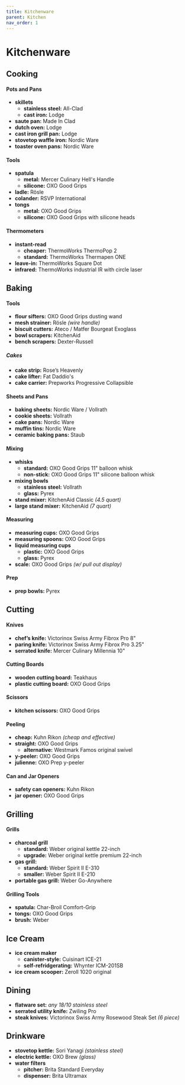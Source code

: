 ```yaml
---
title: Kitchenware
parent: Kitchen
nav_order: 1
---
```

# Kitchenware

## Cooking

#### Pots and Pans

- **skillets** 
	- **stainless steel:** All-Clad
	- **cast iron:** Lodge
- **saute pan:** Made In Clad
- **dutch oven:** Lodge 
- **cast iron grill pan:** Lodge
- **stovetop waffle iron:** Nordic Ware
- **toaster oven pans:** Nordic Ware

#### Tools

- **spatula** 
	- **metal:** Mercer Culinary Hell's Handle
	- **silicone:** OXO Good Grips
- **ladle:** Rösle
- **colander:** RSVP International
- **tongs** 
	- **metal:** OXO Good Grips
	- **silicone:** OXO Good Grips with silicone heads

#### Thermometers

- **instant-read** 
	- **cheaper:** ThermoWorks ThermoPop 2
	- **standard:** ThermoWorks Thermapen ONE
- **leave-in:** ThermoWorks Square Dot
- **infrared:** ThermoWorks industrial IR with circle laser

## Baking

#### Tools

- **flour sifters:** OXO Good Grips dusting wand
- **mesh strainer:** Rösle *(wire handle)*
- **biscuit cutters:** Ateco / Matfer Bourgeat Exoglass 
- **bowl scrapers:** KitchenAid
- **bench scrapers:** Dexter-Russell

##### Cakes

- **cake strip:** Rose’s Heavenly
- **cake lifter:** Fat Daddio's
- **cake carrier:** Prepworks Progressive Collapsible

#### Sheets and Pans

- **baking sheets:** Nordic Ware / Vollrath
- **cookie sheets:** Vollrath
- **cake pans:** Nordic Ware
- **muffin tins:** Nordic Ware
- **ceramic baking pans:** Staub

#### Mixing

- **whisks** 
	- **standard:** OXO Good Grips 11" balloon whisk
	- **non-stick:** OXO Good Grips 11" silicone balloon whisk
- **mixing bowls** 
	- **stainless steel:** Vollrath
	- **glass:** Pyrex
- **stand mixer:** KitchenAid Classic *(4.5 quart)* 
- **large stand mixer:** KitchenAid *(7 quart)*

#### Measuring

- **measuring cups:** OXO Good Grips
- **measuring spoons:** OXO Good Grips
- **liquid measuring cups** 
	- **plastic:** OXO Good Grips
	- **glass:** Pyrex
- **scale:** OXO Good Grips *(w/ pull out display)*

#### Prep

- **prep bowls:** Pyrex

## Cutting

#### Knives

- **chef’s knife:** Victorinox Swiss Army Fibrox Pro 8"
- **paring knife:** Victorinox Swiss Army Fibrox Pro 3.25"
- **serrated knife:** Mercer Culinary Millennia 10"

#### Cutting Boards

- **wooden cutting board:** Teakhaus
- **plastic cutting board:** OXO Good Grips

#### Scissors

- **kitchen scissors:** OXO Good Grips

#### Peeling

- **cheap:** Kuhn Rikon *(cheap and effective)*
- **straight:** OXO Good Grips
	- **alternative:** Westmark Famos original swivel
- **y-peeler:** OXO Good Grips
- **julienne:** OXO Prep y-peeler

#### Can and Jar Openers

- **safety can openers:** Kuhn Rikon
- **jar opener:** OXO Good Grips

## Grilling

#### Grills

- **charcoal grill** 
	- **standard:** Weber original kettle 22-inch
	- **upgrade:** Weber original kettle premium 22-inch
- **gas grill:** 
	- **standard:** Weber Spirit II E-310
	- **smaller:** Weber Spirit II E-210
- **portable gas grill:** Weber Go-Anywhere

#### Grilling Tools

- **spatula:** Char-Broil Comfort-Grip
- **tongs:** OXO Good Grips
- **brush:** Weber

## Ice Cream

- **ice cream maker** 
	- **canister-style:** Cuisinart ICE-21
	- **self-refridgerating:** Whynter ICM-201SB
- **ice cream scooper:** Zeroll 1020 original 

## Dining

- **flatware set:** *any 18/10 stainless steel*
- **serrated utility knife:** Zwiling Pro
- **steak knives:** Victorinox Swiss Army Rosewood Steak Set *(6 piece)*

## Drinkware

- **stovetop kettle:** Sori Yanagi *(stainless steel)*
- **electric kettle:** OXO Brew *(glass)*
- **water filters**
	- **pitcher:** Brita Standard Everyday
	- **dispenser:** Brita Ultramax
